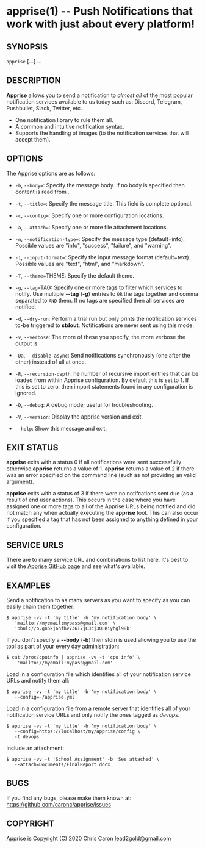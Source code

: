apprise(1) -- Push Notifications that work with just about every platform!
==========================================================================

## SYNOPSIS

`apprise` [<options>...] <service-url>...<br>

## DESCRIPTION

**Apprise** allows you to send a notification to _almost all_ of the most
popular notification services available to us today such as: Discord,
Telegram, Pushbullet, Slack, Twitter, etc.

  * One notification library to rule them all.
  * A common and intuitive notification syntax.
  * Supports the handling of images (to the notification services that will
    accept them).

## OPTIONS

The Apprise options are as follows:

  * `-b`, `--body=`<TEXT>:
    Specify the message body. If no body is specified then content is read from
    <stdin>.

  * `-t`, `--title=`<TEXT>:
    Specify the message title. This field is complete optional.

  * `-c`, `--config=`<CONFIG-URL>:
    Specify one or more configuration locations.

  * `-a`, `--attach=`<ATTACH-URL>:
    Specify one or more file attachment locations.

  * `-n`, `--notification-type=`<TYPE>:
    Specify the message type (default=info). Possible values are "info",
    "success", "failure", and "warning".

  * `-i`, `--input-format=`<FORMAT>:
    Specify the input message format (default=text). Possible values are "text",
    "html", and "markdown".

  * `-T`, `--theme=`THEME:
    Specify the default theme.

  * `-g`, `--tag=`TAG:
    Specify one or more tags to filter which services to notify. Use multiple
    **--tag** (**-g**) entries to `OR` the tags together and comma separated
    to `AND` them. If no tags are specified then all services are notified.

  * `-d`, `--dry-run`:
    Perform a trial run but only prints the notification services to-be
    triggered to **stdout**. Notifications are never sent using this mode.

  * `-v`, `--verbose`:
    The more of these you specify, the more verbose the output is.

  * `-Da`, `--disable-async`:
    Send notifications synchronously (one after the other) instead of
    all at once.

  * `-R`, `--recursion-depth`:
    he number of recursive import entries that can be loaded from within
    Apprise configuration. By default this is set to 1. If this is set to
    zero, then import statements found in any configuration is ignored.

  * `-D`, `--debug`:
    A debug mode; useful for troubleshooting.

  * `-V`, `--version`:
    Display the apprise version and exit.

  * `--help`:
    Show this message and exit.

## EXIT STATUS

**apprise** exits with a status 0 if all notifications were sent successfully otherwise **apprise** returns a value of 1. **apprise** returns a value of 2 if
there was an error specified on the command line (such as not providing an valid
argument).

**apprise** exits with a status of 3 if there were no notifcations sent due (as a result of end user actions).  This occurs in the case where you have assigned one or more tags to all of the Apprise URLs being notified and did not match any when actually executing the **apprise** tool.  This can also occur if you specified a tag that has not been assigned to anything defined in your configuration.


## SERVICE URLS

There are to many service URL and combinations to list here. It's best to
visit the [Apprise GitHub page][serviceurls] and see what's available.

[serviceurls]: https://github.com/caronc/apprise/wiki#notification-services

## EXAMPLES

Send a notification to as many servers as you want to specify as you can
easily chain them together:

    $ apprise -vv -t 'my title' -b 'my notification body' \
       'mailto://myemail:mypass@gmail.com' \
       'pbul://o.gn5kj6nfhv736I7jC3cj3QLRiyhgl98b'

If you don't specify a **--body** (**-b**) then stdin is used allowing you to
use the tool as part of your every day administration:

    $ cat /proc/cpuinfo | apprise -vv -t 'cpu info' \
        'mailto://myemail:mypass@gmail.com'

Load in a configuration file which identifies all of your notification service
URLs and notify them all:

    $ apprise -vv -t 'my title' -b 'my notification body' \
       --config=~/apprise.yml

Load in a configuration file from a remote server that identifies all of your
notification service URLs and only notify the ones tagged as _devops_.

    $ apprise -vv -t 'my title' -b 'my notification body' \
       --config=https://localhost/my/apprise/config \
       -t devops

Include an attachment:

    $ apprise -vv -t 'School Assignment' -b 'See attached' \
       --attach=Documents/FinalReport.docx

## BUGS

If you find any bugs, please make them known at:
<https://github.com/caronc/apprise/issues>

## COPYRIGHT

Apprise is Copyright (C) 2020 Chris Caron <lead2gold@gmail.com>
